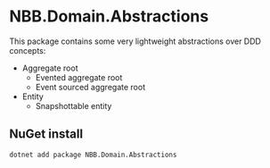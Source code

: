 # NBB.Domain.Abstractions

This package contains some very lightweight abstractions over DDD concepts:
* Aggregate root
    * Evented aggregate root
    * Event sourced aggregate root  
* Entity
    * Snapshottable entity

## NuGet install
```
dotnet add package NBB.Domain.Abstractions
```


